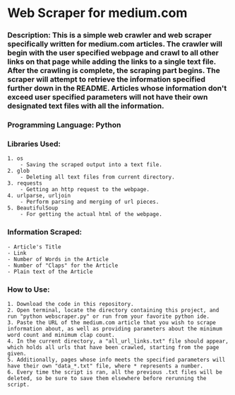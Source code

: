 # Web Scraper for medium.com
### Description: This is a simple web crawler and web scraper specifically written for medium.com articles. The crawler will begin with the user specified webpage and crawl to all other links on that page while adding the links to a single text file. After the crawling is complete, the scraping part begins. The scraper will attempt to retrieve the information specified further down in the README. Articles whose information don't exceed user specified parameters will not have their own designated text files with all the information. 
### Programming Language: Python

### Libraries Used:
    1. os
        - Saving the scraped output into a text file.
    2. glob
        - Deleting all text files from current directory.
    3. requests
        - Getting an http request to the webpage.
    4. urlparse, urljoin
        - Perform parsing and merging of url pieces.
    5. BeautifulSoup
        - For getting the actual html of the webpage.

### Information Scraped:
    - Article's Title
    - Link
    - Number of Words in the Article
    - Number of "Claps" for the Article
    - Plain text of the Article

### How to Use:
    1. Download the code in this repository.
    2. Open terminal, locate the directory containing this project, and run "python webscraper.py" or run from your favorite python ide.
    3. Paste the URL of the medium.com article that you wish to scrape information about, as well as providing parameters about the minimum word count and minimum clap count. 
    4. In the current directory, a "all_url_links.txt" file should appear, which holds all urls that have been crawled, starting from the page given.
    5. Additionally, pages whose info meets the specified parameters will have their own "data_*.txt" file, where * represents a number.
    6. Every time the script is ran, all the previous .txt files will be deleted, so be sure to save them elsewhere before rerunning the script.
